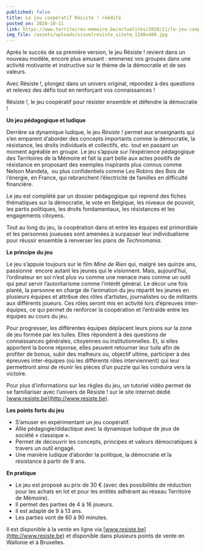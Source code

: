 ```yaml
---
published: false
title: Le jeu coopératif Résiste ! réédité
posted_on: 2020-10-11
link: https://www.territoires-memoire.be/actualites/2020/11/le-jeu-cooperatif-resiste-reedite/
img_file: /assets/uploads/visuelresiste_sitetm_1240x480.jpg
---
```

Après le succès de sa première version, le jeu Résiste ! revient dans un nouveau modèle, encore plus amusant : emmenez vos groupes dans une activité motivante et instructive sur le thème de la démocratie et de ses valeurs.

Avec Résiste !, plongez dans un univers original, répondez à des questions et relevez des défis tout en renforçant vos connaissances !

Résiste !, le jeu coopératif pour résister ensemble et défendre la démocratie !

**Un jeu pédagogique et ludique**

Derrière sa dynamique ludique, le jeu *Résiste !* permet aux enseignants qui s’en emparent d’aborder des concepts importants comme la démocratie, la résistance, les droits individuels et collectifs, etc. tout en passant un moment agréable en groupe. Le jeu s’appuie sur l’expérience pédagogique des Territoires de la Mémoire et fait la part belle aux actes positifs de résistance en proposant des exemples inspirants plus connus comme Nelson Mandela,  ou plus confidentiels comme Les Robins des Bois de l’énergie, en France, qui rebranchent l’électricité de familles en difficulté financière.

Le jeu est complété par un dossier pédagogique qui reprend des fiches thématiques sur la démocratie, le vote en Belgique, les niveaux de pouvoir, les partis politiques, les droits fondamentaux, les résistances et les engagements citoyens.

Tout au long du jeu, la coopération dans et entre les équipes est primordiale et les personnes joueuses sont amenées à surpasser leur individualisme pour réussir ensemble à renverser les plans de *Technomania.*

**Le principe du jeu**

Le jeu s’appuie toujours sur le film *Mine de Rien* qui, malgré ses quinze ans, passionne  encore autant les jeunes qui le visionnent. Mais, aujourd’hui, l’ordinateur en soi n’est plus vu comme une menace mais comme un outil qui peut servir l’autoritarisme comme l’intérêt général. Le décor une fois planté, la personne en charge de l’animation du jeu répartit les jeunes en plusieurs équipes et attribue des rôles d’artistes, journalistes ou de militants aux différents joueurs. Ces rôles seront mis en activité lors d’épreuves inter-équipes, ce qui permet de renforcer la coopération et l’entraide entre les équipes au cours du jeu.

Pour progresser, les différentes équipes déplacent leurs pions sur la zone de jeu formée par les tuiles. Elles répondent à des questions de connaissances générales, citoyennes ou institutionnelles. Et, si elles apportent la bonne réponse, elles peuvent retourner leur tuile afin de profiter de bonus, subir des malheurs ou, objectif ultime, participer à des épreuves inter-équipes (où les différents rôles interviennent) qui leur permettront ainsi de réunir les pièces d’un puzzle qui les conduira vers la victoire.

Pour plus d’informations sur les règles du jeu, un tutoriel vidéo permet de se familiariser avec l’univers de Résiste ! sur le site internet dédié [www.resiste.be](http://www.resiste.be).

**Les points forts du jeu**

* S’amuser en expérimentant un jeu coopératif.
* Allie pédagogie/didactique avec la dynamique ludique de jeux de société « classique ».
* Permet de découvrir les concepts, principes et valeurs démocratiques à travers un outil engagé.
* Une manière ludique d’aborder la politique, la démocratie et la résistance à partir de 9 ans.

**En pratique**

* Le jeu est proposé au prix de 30 € (avec des possibilités de réduction pour les achats en lot et pour les entités adhérant au réseau Territoire de Mémoire).
* Il permet des parties de 4 à 16 joueurs.
* Il est adapté de 9 à 13 ans.
* Les parties vont de 60 à 90 minutes.

Il est disponible à la vente en ligne via [www.resiste.be](http://www.resiste.be) et disponible dans plusieurs points de vente en Wallonie et à Bruxelles.
